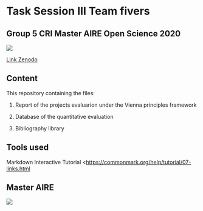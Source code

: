 # Task Session III Team fivers

## Group 5 CRI Master AIRE Open Science 2020

![](https://zenodo.org/badge/doi/10.5281/zenodo.4147334.svg)

[Link Zenodo](https://zenodo.org/record/4147334#.X5mzJVB7nIU)

## Content 

This repository containing the files:

1. Report of the projects evaluarion under the Vienna principles framework

2. Database of the quantitative evaluation 

3. Bibliography library


## Tools used
Markdown Interactive Tutorial <https://commonmark.org/help/tutorial/07-links.html


## Master AIRE
![](https://cri-paris.org/user/themes/cri/images/CRI-sm.png)


